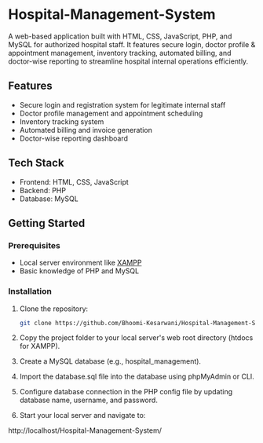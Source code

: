 # Hospital-Management-System
A web-based application built with HTML, CSS, JavaScript, PHP, and MySQL for authorized hospital staff. It features secure login, doctor profile &amp; appointment management, inventory tracking, automated billing, and doctor-wise reporting to streamline hospital internal operations efficiently.


## Features
- Secure login and registration system for legitimate internal staff  
- Doctor profile management and  appointment scheduling  
- Inventory tracking system  
- Automated billing and invoice generation  
- Doctor-wise  reporting dashboard  


## Tech Stack

- Frontend: HTML, CSS, JavaScript  
- Backend: PHP  
- Database: MySQL  


## Getting Started

### Prerequisites
- Local server environment like [XAMPP](https://www.apachefriends.org/index.html)  
- Basic knowledge of PHP and MySQL

### Installation

1. Clone the repository:  
   ```bash
   git clone https://github.com/Bhoomi-Kesarwani/Hospital-Management-System.git

2. Copy the project folder to your local server's web root directory (htdocs for XAMPP).


3. Create a MySQL database (e.g., hospital_management).


4. Import the database.sql file into the database using phpMyAdmin or CLI.


5. Configure database connection in the PHP config file  by updating database name, username, and password.

6. Start your local server and navigate to:

http://localhost/Hospital-Management-System/

